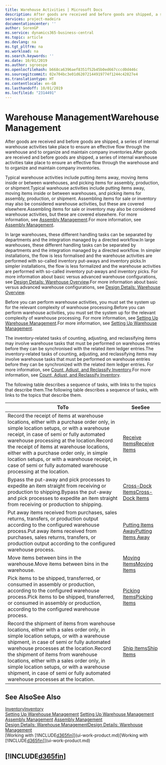 ```yaml
---
title: Warehouse Activities | Microsoft Docs
description: After goods are received and before goods are shipped, a series of internal warehouse activities take place to ensure an effective flow through the warehouse and to organize and maintain company inventories.
services: project-madeira
documentationcenter: ''
author: SorenGP
ms.service: dynamics365-business-central
ms.topic: article
ms.devlang: na
ms.tgt_pltfrm: na
ms.workload: na
ms.search.keywords: ''
ms.date: 10/01/2019
ms.author: sgroespe
ms.openlocfilehash: b668ca6396aef8351f52b45b0ed667cccd0d446c
ms.sourcegitcommit: 02e704bc3e01d62072144919774f1244c42827e4
ms.translationtype: HT
ms.contentlocale: en-GB
ms.lasthandoff: 10/01/2019
ms.locfileid: "2314491"
---
```

# <a name="warehouse-management"></a><span data-ttu-id="dc00c-103">Warehouse Management</span><span class="sxs-lookup"><span data-stu-id="dc00c-103">Warehouse Management</span></span>
<span data-ttu-id="dc00c-104">After goods are received and before goods are shipped, a series of internal warehouse activities take place to ensure an effective flow through the warehouse and to organize and maintain company inventories.</span><span class="sxs-lookup"><span data-stu-id="dc00c-104">After goods are received and before goods are shipped, a series of internal warehouse activities take place to ensure an effective flow through the warehouse and to organize and maintain company inventories.</span></span>

<span data-ttu-id="dc00c-105">Typical warehouse activities include putting items away, moving items inside or between warehouses, and picking items for assembly, production, or shipment.</span><span class="sxs-lookup"><span data-stu-id="dc00c-105">Typical warehouse activities include putting items away, moving items inside or between warehouses, and picking items for assembly, production, or shipment.</span></span> <span data-ttu-id="dc00c-106">Assembling items for sale or inventory may also be considered warehouse activities, but these are covered elsewhere.</span><span class="sxs-lookup"><span data-stu-id="dc00c-106">Assembling items for sale or inventory may also be considered warehouse activities, but these are covered elsewhere.</span></span> <span data-ttu-id="dc00c-107">For more information, see [Assembly Management](assembly-assemble-items.md).</span><span class="sxs-lookup"><span data-stu-id="dc00c-107">For more information, see [Assembly Management](assembly-assemble-items.md).</span></span>  

<span data-ttu-id="dc00c-108">In large warehouses, these different handling tasks can be separated by departments and the integration managed by a directed workflow.</span><span class="sxs-lookup"><span data-stu-id="dc00c-108">In large warehouses, these different handling tasks can be separated by departments and the integration managed by a directed workflow.</span></span> <span data-ttu-id="dc00c-109">In simpler installations, the flow is less formalised and the warehouse activities are performed with so-called inventory put-aways and inventory picks.</span><span class="sxs-lookup"><span data-stu-id="dc00c-109">In simpler installations, the flow is less formalized and the warehouse activities are performed with so-called inventory put-aways and inventory picks.</span></span> <span data-ttu-id="dc00c-110">For more information about basic versus advanced warehouse configurations, see [Design Details: Warehouse Overview](design-details-warehouse-overview.md).</span><span class="sxs-lookup"><span data-stu-id="dc00c-110">For more information about basic versus advanced warehouse configurations, see [Design Details: Warehouse Overview](design-details-warehouse-overview.md).</span></span>

<span data-ttu-id="dc00c-111">Before you can perform warehouse activities, you must set the system up for the relevant complexity of warehouse processing.</span><span class="sxs-lookup"><span data-stu-id="dc00c-111">Before you can perform warehouse activities, you must set the system up for the relevant complexity of warehouse processing.</span></span> <span data-ttu-id="dc00c-112">For more information, see [Setting Up Warehouse Management](warehouse-setup-warehouse.md).</span><span class="sxs-lookup"><span data-stu-id="dc00c-112">For more information, see [Setting Up Warehouse Management](warehouse-setup-warehouse.md).</span></span>

<span data-ttu-id="dc00c-113">The inventory-related tasks of counting, adjusting, and reclassifying items may involve warehouse tasks that must be performed on warehouse entries before they can be synchronised with the related item ledger entries.</span><span class="sxs-lookup"><span data-stu-id="dc00c-113">The inventory-related tasks of counting, adjusting, and reclassifying items may involve warehouse tasks that must be performed on warehouse entries before they can be synchronized with the related item ledger entries.</span></span> <span data-ttu-id="dc00c-114">For more information, see [Count, Adjust, and Reclassify Inventory](inventory-how-count-adjust-reclassify.md).</span><span class="sxs-lookup"><span data-stu-id="dc00c-114">For more information, see [Count, Adjust, and Reclassify Inventory](inventory-how-count-adjust-reclassify.md).</span></span>

 <span data-ttu-id="dc00c-115">The following table describes a sequence of tasks, with links to the topics that describe them.</span><span class="sxs-lookup"><span data-stu-id="dc00c-115">The following table describes a sequence of tasks, with links to the topics that describe them.</span></span>   

|<span data-ttu-id="dc00c-116">**To**</span><span class="sxs-lookup"><span data-stu-id="dc00c-116">**To**</span></span>|<span data-ttu-id="dc00c-117">**See**</span><span class="sxs-lookup"><span data-stu-id="dc00c-117">**See**</span></span>|  
|------------|-------------|  
|<span data-ttu-id="dc00c-118">Record the receipt of items at warehouse locations, either with a purchase order only, in simple location setups, or with a warehouse receipt, in case of semi or fully automated warehouse processing at the location.</span><span class="sxs-lookup"><span data-stu-id="dc00c-118">Record the receipt of items at warehouse locations, either with a purchase order only, in simple location setups, or with a warehouse receipt, in case of semi or fully automated warehouse processing at the location.</span></span>|[<span data-ttu-id="dc00c-119">Receive Items</span><span class="sxs-lookup"><span data-stu-id="dc00c-119">Receive Items</span></span>](warehouse-how-receive-items.md)|
|<span data-ttu-id="dc00c-120">Bypass the put-away and pick processes to expedite an item straight from receiving or production to shipping.</span><span class="sxs-lookup"><span data-stu-id="dc00c-120">Bypass the put-away and pick processes to expedite an item straight from receiving or production to shipping.</span></span>|[<span data-ttu-id="dc00c-121">Cross-Dock Items</span><span class="sxs-lookup"><span data-stu-id="dc00c-121">Cross-Dock Items</span></span>](warehouse-how-to-cross-dock-items.md)|    
|<span data-ttu-id="dc00c-122">Put away items received from purchases, sales returns, transfers, or production output according to the configured warehouse process.</span><span class="sxs-lookup"><span data-stu-id="dc00c-122">Put away items received from purchases, sales returns, transfers, or production output according to the configured warehouse process.</span></span>|[<span data-ttu-id="dc00c-123">Putting Items Away</span><span class="sxs-lookup"><span data-stu-id="dc00c-123">Putting Items Away</span></span>](warehouse-put-away-items.md)|
|<span data-ttu-id="dc00c-124">Move items between bins in the warehouse.</span><span class="sxs-lookup"><span data-stu-id="dc00c-124">Move items between bins in the warehouse.</span></span>|[<span data-ttu-id="dc00c-125">Moving Items</span><span class="sxs-lookup"><span data-stu-id="dc00c-125">Moving Items</span></span>](warehouse-move-items.md)|
|<span data-ttu-id="dc00c-126">Pick items to be shipped, transferred, or consumed in assembly or production, according to the configured warehouse process.</span><span class="sxs-lookup"><span data-stu-id="dc00c-126">Pick items to be shipped, transferred, or consumed in assembly or production, according to the configured warehouse process.</span></span>|[<span data-ttu-id="dc00c-127">Picking Items</span><span class="sxs-lookup"><span data-stu-id="dc00c-127">Picking Items</span></span>](warehouse-pick-items.md)|
|<span data-ttu-id="dc00c-128">Record the shipment of items from warehouse locations, either with a sales order only, in simple location setups, or with a warehouse shipment, in case of semi or fully automated warehouse processes at the location.</span><span class="sxs-lookup"><span data-stu-id="dc00c-128">Record the shipment of items from warehouse locations, either with a sales order only, in simple location setups, or with a warehouse shipment, in case of semi or fully automated warehouse processes at the location.</span></span>|[<span data-ttu-id="dc00c-129">Ship Items</span><span class="sxs-lookup"><span data-stu-id="dc00c-129">Ship Items</span></span>](warehouse-how-ship-items.md)|  

## <a name="see-also"></a><span data-ttu-id="dc00c-130">See Also</span><span class="sxs-lookup"><span data-stu-id="dc00c-130">See Also</span></span>  
[<span data-ttu-id="dc00c-131">Inventory</span><span class="sxs-lookup"><span data-stu-id="dc00c-131">Inventory</span></span>](inventory-manage-inventory.md)  
<span data-ttu-id="dc00c-132">[Setting Up Warehouse Management](warehouse-setup-warehouse.md)   </span><span class="sxs-lookup"><span data-stu-id="dc00c-132">[Setting Up Warehouse Management](warehouse-setup-warehouse.md)   </span></span>  
<span data-ttu-id="dc00c-133">[Assembly Management](assembly-assemble-items.md)  </span><span class="sxs-lookup"><span data-stu-id="dc00c-133">[Assembly Management](assembly-assemble-items.md)  </span></span>  
[<span data-ttu-id="dc00c-134">Design Details: Warehouse Management</span><span class="sxs-lookup"><span data-stu-id="dc00c-134">Design Details: Warehouse Management</span></span>](design-details-warehouse-management.md)  
<span data-ttu-id="dc00c-135">[Working with [!INCLUDE[d365fin](includes/d365fin_md.md)]](ui-work-product.md)</span><span class="sxs-lookup"><span data-stu-id="dc00c-135">[Working with [!INCLUDE[d365fin](includes/d365fin_md.md)]](ui-work-product.md)</span></span>  

## [!INCLUDE[d365fin](includes/free_trial_md.md)]  
